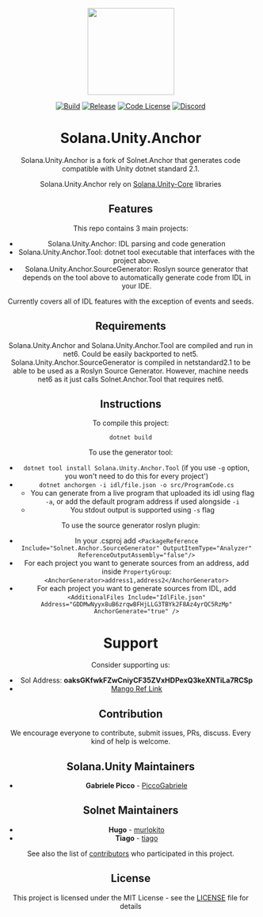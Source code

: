<p align="center">
    <img src="https://raw.githubusercontent.com/magicblock-labs/Solana.Unity.Anchor/master/assets/icon.png" margin="auto" height="175"/>
</p>

<p align="center">
    <a href="https://github.com/magicblock-labs/Solana.Unity.Anchor/actions/workflows/dotnet.yml">
        <img src="https://github.com/magicblock-labs/Solana.Unity.Anchor/actions/workflows/dotnet.yml/badge.svg"
            alt="Build" ></a>
    <a href="https://github.com/magicblock-labs/Solana.Unity.Anchor/actions/workflows/publish.yml">
       <img src="https://github.com/magicblock-labs/Solana.Unity.Anchor/actions/workflows/publish.yml/badge.svg" 
            alt="Release"></a>
    <a href="">
        <img src="https://img.shields.io/github/license/magicblock-labs/Solana.Unity-Core?style=flat-square"
            alt="Code License"></a>
    <a href="https://discord.com/invite/MBkdC3gxcv">
       <img alt="Discord" src="https://img.shields.io/discord/849407317761064961?style=flat-square"
            alt="Join the discussion!"></a>
</p>

<div style="text-align:center">

<p>

# Solana.Unity.Anchor

Solana.Unity.Anchor is a fork of Solnet.Anchor that generates code compatible with Unity dotnet standard 2.1.

Solana.Unity.Anchor rely on [Solana.Unity-Core](https://github.com/bmresearch/Solnet.Anchor) libraries

## Features

This repo contains 3 main projects:
- Solana.Unity.Anchor: IDL parsing and code generation
- Solana.Unity.Anchor.Tool: dotnet tool executable that interfaces with the project above.
- Solana.Unity.Anchor.SourceGenerator: Roslyn source generator that depends on the tool above to automatically generate code from IDL in your IDE.

Currently covers all of IDL features with the exception of events and seeds.

## Requirements

Solana.Unity.Anchor and Solana.Unity.Anchor.Tool are compiled and run in net6. Could be easily backported to net5.
Solana.Unity.Anchor.SourceGenerator is compiled in netstandard2.1 to be able to be used as a Roslyn Source Generator. However, machine needs net6 as it just calls Solnet.Anchor.Tool that requires net6.

## Instructions

To compile this project:

`dotnet build`

To use the generator tool:

- `dotnet tool install Solana.Unity.Anchor.Tool` (if you use `-g` option, you won't need to do this for every project')
- `dotnet anchorgen -i idl/file.json -o src/ProgramCode.cs`  
   - You can generate from a live program that uploaded its idl using flag `-a`, or add the default program address if used alongside `-i`
   - You stdout output is supported using `-s` flag

To use the source generator roslyn plugin:

- In your .csproj add `<PackageReference Include="Solnet.Anchor.SourceGenerator" OutputItemType="Analyzer" ReferenceOutputAssembly="false"/>`
- For each project you want to generate sources from an address, add inside `PropertyGroup`: `<AnchorGenerator>address1,address2</AnchorGenerator>`
- For each project you want to generate sources from IDL, add `<AdditionalFiles Include="IdlFile.json" Address="GDDMwNyyx8uB6zrqwBFHjLLG3TBYk2F8Az4yrQC5RzMp" AnchorGenerate="true" />`


# Support

Consider supporting us:

* Sol Address: **oaksGKfwkFZwCniyCF35ZVxHDPexQ3keXNTiLa7RCSp**
* [Mango Ref Link](https://trade.mango.markets/?ref=MangoSharp)

## Contribution

We encourage everyone to contribute, submit issues, PRs, discuss. Every kind of help is welcome.

## Solana.Unity Maintainers

* **Gabriele Picco** - [PiccoGabriele](https://github.com/PiccoGabriele)

## Solnet Maintainers

* **Hugo** - [murlokito](https://github.com/murlokito)
* **Tiago** - [tiago](https://github.com/tiago18c)

See also the list of [contributors](https://github.com/bmresearch/Solnet.Anchor/contributors) who participated in this project.

## License

This project is licensed under the MIT License - see the [LICENSE](https://github.com/bmresearch/Solnet.Anchor/blob/master/LICENSE) file for details